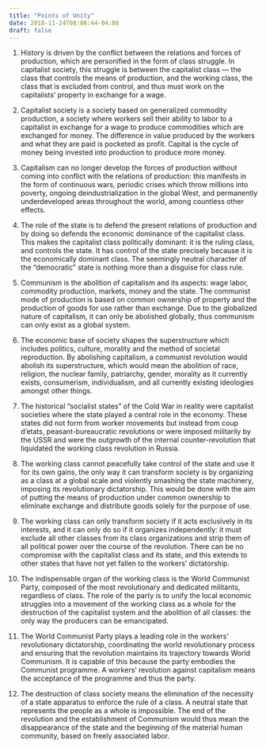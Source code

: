 ```yaml
---
title: "Points of Unity"
date: 2018-11-24T08:08:44-04:00
draft: false
---
```


1. History is driven by the conflict between the relations and forces of production, which are personified in the form of class struggle. In capitalist society, this struggle is between the capitalist class — the class that controls the means of production, and the working class, the class that is excluded from control, and thus must work on the capitalists’ property in exchange for a wage.

2. Capitalist society is a society based on generalized commodity production, a society where workers sell their ability to labor to a capitalist in exchange for a wage to produce commodities which are exchanged for money. The difference in value produced by the workers and what they are paid is pocketed as profit. Capital is the cycle of money being invested into production to produce more money.

3. Capitalism can no longer develop the forces of production without coming into conflict with the relations of production: this manifests in the form of continuous wars, periodic crises which throw millions into poverty, ongoing deindustrialization in the global West, and permanently underdeveloped areas throughout the world, among countless other effects.

4. The role of the state is to defend the present relations of production and by doing so defends the economic dominance of the capitalist class. This makes the capitalist class politically dominant: it is the ruling class, and controls the state. It has control of the state precisely because it is the economically dominant class. The seemingly neutral character of the “democratic” state is nothing more than a disguise for class rule.

5. Communism is the abolition of capitalism and its aspects: wage labor, commodity production, markets, money and the state. The communist mode of production is based on common ownership of property and the production of goods for use rather than exchange. Due to the globalized nature of capitalism, it can only be abolished globally, thus communism can only exist as a global system.

6. The economic base of society shapes the superstructure which includes politics, culture, morality and the method of societal reproduction. By abolishing capitalism, a communist revolution would abolish its superstructure, which would mean the abolition of race, religion, the nuclear family, patriarchy, gender, morality as it currently exists, consumerism, individualism, and all currently existing ideologies amongst other things.

7. The historical “socialist states” of the Cold War in reality were capitalist societies where the state played a central role in the economy. These states did not form from worker movements but instead from coup d’etats, peasant-bureaucratic revolutions or were imposed militarily by the USSR and were the outgrowth of the internal counter-revolution that liquidated the working class revolution in Russia.

8. The working class cannot peacefully take control of the state and use it for its own gains, the only way it can transform society is by organizing as a class at a global scale and violently smashing the state machinery, imposing its revolutionary dictatorship. This would be done with the aim of putting the means of production under common ownership to eliminate exchange and distribute goods solely for the purpose of use.

9. The working class can only transform society if it acts exclusively in its interests, and it can only do so if it organizes independently: it must exclude all other classes from its class organizations and strip them of all political power over the course of the revolution. There can be no compromise with the capitalist class and its state, and this extends to other states that have not yet fallen to the workers’ dictatorship.

10. The indispensable organ of the working class is the World Communist Party, composed of the most revolutionary and dedicated militants, regardless of class. The role of the party is to unify the local economic struggles into a movement of the working class as a whole for the destruction of the capitalist system and the abolition of all classes: the only way the producers can be emancipated.

11. The World Communist Party plays a leading role in the workers’ revolutionary dictatorship, coordinating the world revolutionary process and ensuring that the revolution maintains its trajectory towards World Communism. It is capable of this because the party embodies the Communist programme. A workers’ revolution against capitalism means the acceptance of the programme and thus the party.

12. The destruction of class society means the elimination of the necessity of a state apparatus to enforce the rule of a class. A neutral state that represents the people as a whole is impossible. The end of the revolution and the establishment of Communism would thus mean the disappearance of the state and the beginning of the material human community, based on freely associated labor.
